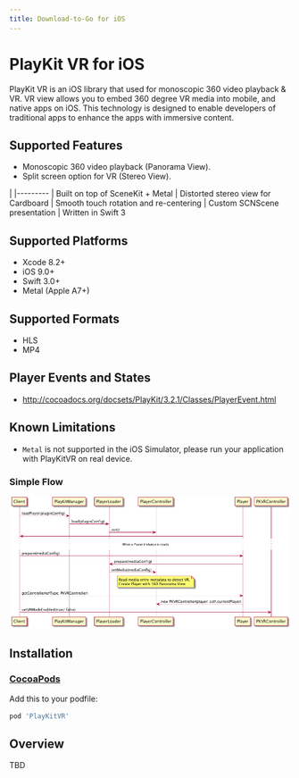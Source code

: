 ```yaml
---
title: Download-to-Go for iOS
---
```


# PlayKit VR for iOS

PlayKit VR is an iOS library that used for monoscopic 360 video playback & VR.
VR view allows you to embed 360 degree VR media into mobile, and native apps on iOS. This technology is designed to enable developers of traditional apps to enhance the apps with immersive content.

## Supported Features 
- Monoscopic 360 video playback (Panorama View).
- Split screen option for VR (Stereo View).

|
|---------
| Built on top of SceneKit + Metal
| Distorted stereo view for Cardboard
| Smooth touch rotation and re-centering
| Custom SCNScene presentation
| Written in Swift 3

## Supported Platforms

- Xcode 8.2+
- iOS 9.0+
- Swift 3.0+
- Metal (Apple A7+)

## Supported Formats

- HLS
- MP4

## Player Events and States

- http://cocoadocs.org/docsets/PlayKit/3.2.1/Classes/PlayerEvent.html

## Known Limitations

- `Metal` is not supported in the iOS Simulator, please run your application with PlayKitVR on real device.

### Simple Flow

![](Resources/basicFlow.png)

## Installation

### [CocoaPods][cocoapods]

Add this to your podfile:
```ruby
pod 'PlayKitVR'
```

## Overview

TBD

[cocoapods]: https://cocoapods.org/
